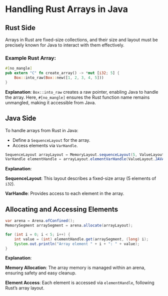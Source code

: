 # Handling Rust Arrays in Java

## Rust Side

Arrays in Rust are fixed-size collections, and their size and layout must be precisely known for Java to interact with them effectively.

### Example Rust Array:

```rust
#[no_mangle]
pub extern "C" fn create_array() -> *mut [i32; 5] {
    Box::into_raw(Box::new([1, 2, 3, 4, 5]))
}
```
**Explanation**: `Box::into_raw` creates a raw pointer, enabling Java to handle the array. Here, `#[no_mangle]` ensures the Rust function name remains unmangled, making it accessible from Java.

## Java Side

To handle arrays from Rust in Java:
- Define a `SequenceLayout` for the array.
- Access elements via `VarHandle`.

```java
SequenceLayout arrayLayout = MemoryLayout.sequenceLayout(5, ValueLayout.JAVA_INT);
VarHandle elementHandle = arrayLayout.elementVarHandle(ValueLayout.JAVA_INT);
```

**Explanation**:

**SequenceLayout**: This layout describes a fixed-size array (5 elements of `i32`).

**VarHandle**: Provides access to each element in the array.

## Allocating and Accessing Elements
```java
var arena = Arena.ofConfined();
MemorySegment arraySegment = arena.allocate(arrayLayout);

for (int i = 0; i < 5; i++) {
    int value = (int) elementHandle.get(arraySegment, (long) i);
    System.out.println("Array element " + i + ": " + value);
}
```
**Explanation**:

**Memory Allocation**: The array memory is managed within an arena, ensuring safety and easy cleanup.

**Element Access**: Each element is accessed via `elementHandle`, following Rust’s array layout.
